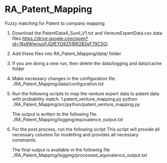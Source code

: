 # RA_Patent_Mapping
Fuzzy matching for Patent to company mapping


1. Download the PatentData4_Sunil_V1.txt and VentureExpertData.csv data files
https://drive.google.com/open?id=18s9WwnuoFJQfEYG9Z51BR2B2eF79C5Gj

2. Add these files into RA_Patent_Mapping/data/ folder

3. If you are doing a new run, then delete the data/logging and data/cache folder

4. Make necessary changes in the configuration file.
	./RA_Patent_Mapping/data/configuration.txt

5. Run the following scripts to map the venture expert data to patent data with probability match.
	1.patent_venture_mapping.py
	python ./RA_Patent_Mapping/src/python/patent_venture_mapping.py

	The output is written to the following file.
		./RA_Patent_Mapping/logging/equivalence_output.txt

6. For the post process, run the following script
	This script will provide all necessary columns for modelling and provides all necessary constraints.

	The final output is available in the following file
		./RA_Patent_Mapping/logging/processed_equivalence_output.txt

 
